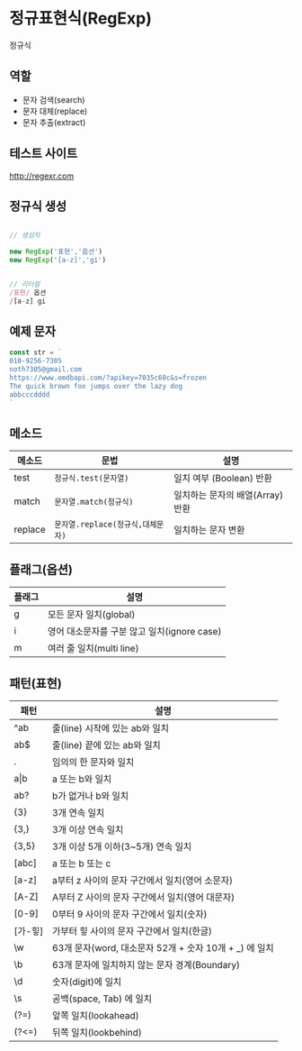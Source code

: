 # 정규표현식(RegExp)

정규식

## 역할

- 문자 검색(search)
- 문자 대체(replace)
- 문자 추출(extract)

## 테스트 사이트

http://regexr.com

## 정규식 생성

```js

// 생성자

new RegExp('표현','옵션')
new RegExp('[a-z]','gi')


// 리터럴
/표현/ 옵션
/[a-z] gi

```

## 예제 문자

```js
const str = `
010-9256-7305
noth7305@gmail.com
https://www.omdbapi.com/?apikey=7035c60c&s=frozen
The quick brown fox jumps over the lazy dog
abbcccdddd
`
```

## 메소드

메소드 | 문법 | 설명
-- | -- | --
test | `정규식.test(문자열)` | 일치 여부 (Boolean) 반환
match | `문자열.match(정규식)` | 일치하는 문자의 배열(Array) 반환
replace | `문자열.replace(정규식,대체문자)` | 일치하는 문자 변환

## 플래그(옵션)

플래그 | 설명
--|--
g | 모든 문자 일치(global)
i | 영어 대소문자를 구분 않고 일치(ignore case)
m | 여러 줄 일치(multi line)

## 패턴(표현)

패턴 | 설명
--|--
^ab | 줄(line) 시작에 있는 ab와 일치
ab$ | 줄(line) 끝에 있는 ab와 일치
. | 임의의 한 문자와 일치
a&verbar;b | a 또는 b와 일치
ab? | b가 없거나 b와 일치
{3} | 3개 연속 일치
{3,} | 3개 이상 연속 일치
{3,5} | 3개 이상 5개 이하(3~5개) 연속 일치
[abc] | a 또는 b 또는 c
[a-z] | a부터 z 사이의 문자 구간에서 일치(영어 소문자)
[A-Z] | A부터 Z 사이의 문자 구간에서 일치(영어 대문자)
[0-9] | 0부터 9 사이의 문자 구간에서 일치(숫자)
[가-힣] | 가부터 힣 사이의 문자 구간에서 일치(한글)
\w | 63개 문자(word, 대소문자 52개 + 숫자 10개 + _) 에 일치
\b | 63개 문자에 일치하지 않는 문자 경계(Boundary)
\d | 숫자(digit)에 일치
\s | 공백(space, Tab) 에 일치
(?=) | 앞쪽 일치(lookahead)
(?<=) | 뒤쪽 일치(lookbehind)